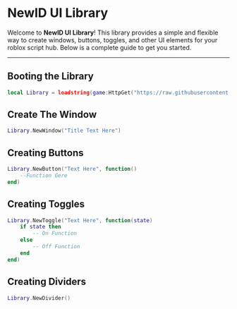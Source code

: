 # NewID UI Library

Welcome to **NewID UI Library**! This library provides a simple and flexible way to create windows, buttons, toggles, and other UI elements for your roblox script hub. Below is a complete guide to get you started.

---

## Booting the Library


```lua
local Library = loadstring(game:HttpGet("https://raw.githubusercontent.com/NewIDStuff/NewID-UI-Library/refs/heads/main/NewID-Ui-Library-Loader.lua"))()
```

## Create The Window

```lua
Library.NewWindow("Title Text Here")
```

## Creating Buttons


```lua
Library.NewButton("Text Here", function()
    --Function Gere
end)
```

## Creating Toggles


```lua
Library.NewToggle("Text Here", function(state)
    if state then
        -- On Function
    else
        -- Off Function
    end
end)
```

## Creating Dividers


```lua
Library.NewDivider()
```
